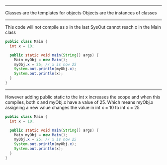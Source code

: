 
---
Classes are the templates for objects
Objects are the instances of classes

---
This code will not compile as x in the last SysOut cannot reach x in the Main class

```java
public class Main {
  int x = 10;

  public static void main(String[] args) {
    Main myObj = new Main();
    myObj.x = 25; // x is now 25
    System.out.println(myObj.x);
    System.out.println(x);
  }
}
```

---
However adding public static to the int x increases the scope and when this compiles, both x and myObj.x have a value of 25. Which means myObj.x assigning a new value changes the value in int x = 10 to int x = 25

```java
public class Main {
  int x = 10;

  public static void main(String[] args) {
    Main myObj = new Main();
    myObj.x = 25; // x is now 25
    System.out.println(myObj.x);
    System.out.println(x);
  }
}
```
